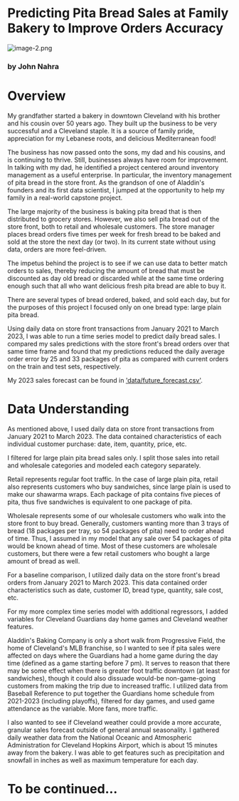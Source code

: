 # Predicting Pita Bread Sales at Family Bakery to Improve Orders Accuracy

![image-2.png](attachment:image-2.png)

### by John Nahra

# Overview

My grandfather started a bakery in downtown Cleveland with his brother and his cousin over 50 years ago. They built up the business to be very successful and a Cleveland staple. It is a source of family pride, appreciation for my Lebanese roots, and delicious Mediterranean food!

The business has now passed onto the sons, my dad and his cousins, and is continuing to thrive. Still, businesses always have room for improvement. In talking with my dad, he identified a project centered around inventory management as a useful enterprise. In particular, the inventory management of pita bread in the store front. As the grandson of one of Aladdin's founders and its first data scientist, I jumped at the opportunity to help my family in a real-world capstone project.

The large majority of the business is baking pita bread that is then distributed to grocery stores. However, we also sell pita bread out of the store front, both to retail and wholesale customers. The store manager places bread orders five times per week for fresh bread to be baked and sold at the store the next day (or two). In its current state without using data, orders are more feel-driven.

The impetus behind the project is to see if we can use data to better match orders to sales, thereby reducing the amount of bread that must be discounted as day old bread or discarded while at the same time ordering enough such that all who want delicious fresh pita bread are able to buy it.

There are several types of bread ordered, baked, and sold each day, but for the purposes of this project I focused only on one bread type: large plain pita bread.

Using daily data on store front transactions from January 2021 to March 2023, I was able to run a time series model to predict daily bread sales. I compared my sales predictions with the store front's bread orders over that same time frame and found that my predictions reduced the daily average order error by 25 and 33 packages of pita as compared with current orders on the train and test sets, respectively.

My 2023 sales forecast can be found in ['data/future_forecast.csv'](http://localhost:8888/edit/data/future_forecast.csv).

# Data Understanding

As mentioned above, I used daily data on store front transactions from January 2021 to March 2023. The data contained characteristics of each individual customer purchase: date, item, quantity, price, etc.

I filtered for large plain pita bread sales only. I split those sales into retail and wholesale categories and modeled each category separately.

Retail represents regular foot traffic. In the case of large plain pita, retail also represents customers who buy sandwiches, since large plain is used to make our shawarma wraps. Each package of pita contains five pieces of pita, thus five sandwiches is equivalent to one package of pita.

Wholesale represents some of our wholesale customers who walk into the store front to buy bread. Generally, customers wanting more than 3 trays of bread (18 packages per tray, so 54 packages of pita) need to order ahead of time. Thus, I assumed in my model that any sale over 54 packages of pita would be known ahead of time. Most of these customers are wholesale customers, but there were a few retail customers who bought a large amount of bread as well.

For a baseline comparison, I utilized daily data on the store front's bread orders from January 2021 to March 2023. This data contained order characteristics such as date, customer ID, bread type, quantity, sale cost, etc.

For my more complex time series model with additional regressors, I added variables for Cleveland Guardians day home games and Cleveland weather features.

Aladdin's Baking Company is only a short walk from Progressive Field, the home of Cleveland's MLB franchise, so I wanted to see if pita sales were affected on days where the Guardians had a home game during the day time (defined as a game starting before 7 pm). It serves to reason that there may be some effect when there is greater foot traffic downtown (at least for sandwiches), though it could also dissuade would-be non-game-going customers from making the trip due to increased traffic. I utilized data from Baseball Reference to put together the Guardians home schedule from 2021-2023 (including playoffs), filtered for day games, and used game attendance as the variable. More fans, more traffic.

I also wanted to see if Cleveland weather could provide a more accurate, granular sales forecast outside of general annual seasonality. I gathered daily weather data from the National Oceanic and Atmospheric Administration for Cleveland Hopkins Airport, which is about 15 minutes away from the bakery. I was able to get features such as precipitation and snowfall in inches as well as maximum temperature for each day.

# To be continued...

